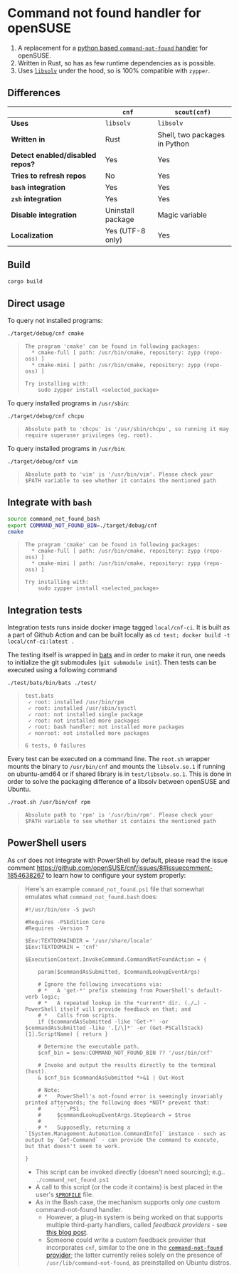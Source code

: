 # **Command not found handler for openSUSE**

1.  A replacement for a [python based `command-not-found` handler](https://github.com/openSUSE/scout/blob/master/handlers/bin/command-not-found) for openSUSE.
2.  Written in Rust, so has as few runtime dependencies as is possible.
3.  Uses [`libsolv`](https://github.com/openSUSE/libsolv) under the hood, so is 100% compatible with `zypper`.

## **Differences**

|                                    | **`cnf`**         | **`scout(cnf)`**              |
|------------------------------------|-------------------|-------------------------------|
| **Uses**                           | `libsolv`         | `libsolv`                     |
| **Written in**                     | Rust              | Shell, two packages in Python |
| **Detect enabled/disabled repos?** | Yes               | Yes                           |
| **Tries to refresh repos**         | No                | Yes                           |
| **`bash` integration**             | Yes               | Yes                           |
| **`zsh` integration**              | Yes               | Yes                           |
| **Disable integration**            | Uninstall package | Magic variable                |
| **Localization**                   | Yes (UTF-8 only)  | Yes                           |

## **Build**

```.sh
cargo build
```

## **Direct usage**

To query not installed programs:

```.sh
./target/debug/cnf cmake
```
> ```.log
> The program 'cmake' can be found in following packages:
>   * cmake-full [ path: /usr/bin/cmake, repository: zypp (repo-oss) ]
>   * cmake-mini [ path: /usr/bin/cmake, repository: zypp (repo-oss) ]
> 
> Try installing with:
>     sudo zypper install <selected_package>
> ```

To query installed programs in `/usr/sbin`:

```.sh
./target/debug/cnf chcpu
```
> ```.log
> Absolute path to 'chcpu' is '/usr/sbin/chcpu', so running it may require superuser privileges (eg. root).
> ```

To query installed programs in `/usr/bin`:

```.sh
./target/debug/cnf vim
```
> ```.log
> Absolute path to 'vim' is '/usr/bin/vim'. Please check your $PATH variable to see whether it contains the mentioned path
> ```

##  **Integrate with `bash`**

```.sh
source command_not_found_bash
export COMMAND_NOT_FOUND_BIN=./target/debug/cnf
cmake
```
> ```.log
> The program 'cmake' can be found in following packages:
>   * cmake-full [ path: /usr/bin/cmake, repository: zypp (repo-oss) ]
>   * cmake-mini [ path: /usr/bin/cmake, repository: zypp (repo-oss) ]
> 
> Try installing with:
>     sudo zypper install <selected_package>
> ```

## **Integration tests**

Integration tests runs inside docker image tagged `local/cnf-ci`. It is built as a part of Github Action and can be built locally as `cd test; docker build -t local/cnf-ci:latest .`

The testing itself is wrapped in [bats](https://github.com/bats-core/bats-core) and in order to make it run, one needs to initialize the git submodules (`git submodule init`). Then tests can be executed using a following command

```.sh
./test/bats/bin/bats ./test/
```
> ```.log
> test.bats
>  ✓ root: installed /usr/bin/rpm
>  ✓ root: installed /usr/sbin/sysctl
>  ✓ root: not installed single package
>  ✓ root: not installed more packages
>  ✓ root: bash handler: not installed more packages
>  ✓ nonroot: not installed more packages
> 
> 6 tests, 0 failures
> ```

Every test can be executed on a command line. The `root.sh` wrapper mounts the binary to `/usr/bin/cnf` and mounts the `libsolv.so.1` if running on ubuntu-amd64 or if shared library is in `test/libsolv.so.1`. This is done in order to solve the packaging difference of a libsolv between openSUSE and Ubuntu.

```.sh
./root.sh /usr/bin/cnf rpm
```
> ```.log
> Absolute path to 'rpm' is '/usr/bin/rpm'. Please check your $PATH variable to see whether it contains the mentioned path
> ```

## **PowerShell users**

As `cnf` does not integrate with PowerShell by default, please read the issue comment https://github.com/openSUSE/cnf/issues/8#issuecomment-1854638267 to learn how to configure your system properly:

<blockQuote>

Here's an example `command_not_found.ps1` file that somewhat emulates what `command_not_found.bash` does:

```.PS1
#!/usr/bin/env -S pwsh

#Requires -PSEdition Core
#Requires -Version 7

$Env:TEXTDOMAINDIR = '/usr/share/locale'
$Env:TEXTDOMAIN = 'cnf'

$ExecutionContext.InvokeCommand.CommandNotFoundAction = {

    param($commandAsSubmitted, $commandLookupEventArgs)

    # Ignore the following invocations via:
    # *   A 'get-*' prefix stemming from PowerShell's default-verb logic;
    # *   A repeated lookup in the *current* dir. (./…) - PowerShell itself will provide feedback on that; and
    # *   Calls from scripts.
    if ($commandAsSubmitted -like 'Get-*' -or $commandAsSubmitted -like '.[/\]*' -or (Get-PSCallStack)[1].ScriptName) { return }

    # Determine the executable path.
    $cnf_bin = $env:COMMAND_NOT_FOUND_BIN ?? '/usr/bin/cnf'

    # Invoke and output the results directly to the terminal (host).
    & $cnf_bin $commandAsSubmitted *>&1 | Out-Host

    # Note:
    # *   PowerShell's not-found error is seemingly invariably printed afterwards; the following does *NOT* prevent that:
    #     ```.PS1
    #     $commandLookupEventArgs.StopSearch = $true
    #     ```
    # *   Supposedly, returning a `[System.Management.Automation.CommandInfo]` instance - such as output by `Get-Command` - can provide the command to execute, but that doesn't seem to work.

}
```

*   This script can be invoked directly (doesn't need sourcing); e.g.. `./command_not_found.ps1`
*   A call to this script (or the code it contains) is best placed in the user's [`$PROFILE`](https://learn.microsoft.com/en-us/powershell/module/microsoft.powershell.core/about/about_Profiles) file.
*   As in the Bash case, the mechanism supports only _one_ custom command-not-found handler.
    *   However, a plug-in system is being worked on that supports multiple third-party handlers, called _feedback providers_ - see [this blog post](https://devblogs.microsoft.com/powershell/what-are-feedback-providers/).
    *   Someone could write a custom feedback provider that incorporates `cnf`, similar to the one in the [`command-not-found` provider](https://github.com/PowerShell/command-not-found); the latter currently relies solely on the presence of `/usr/lib/command-not-found`, as preinstalled on Ubuntu distros.

</blockQuote>
